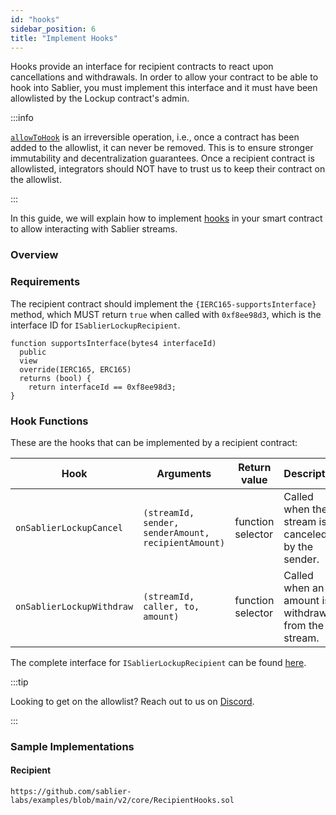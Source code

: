 ```yaml
---
id: "hooks"
sidebar_position: 6
title: "Implement Hooks"
---
```


Hooks provide an interface for recipient contracts to react upon cancellations and withdrawals. In order to allow your
contract to be able to hook into Sablier, you must implement this interface and it must have been allowlisted by the
Lockup contract's admin.

:::info

[`allowToHook`](/contracts/v2/reference/core/interfaces/interface.ISablierV2Lockup#allowtohook) is an irreversible
operation, i.e., once a contract has been added to the allowlist, it can never be removed. This is to ensure stronger
immutability and decentralization guarantees. Once a recipient contract is allowlisted, integrators should NOT have to
trust us to keep their contract on the allowlist.

:::

In this guide, we will explain how to implement [hooks](/concepts/protocol/hooks) in your smart contract to allow
interacting with Sablier streams.

### Overview

### Requirements

The recipient contract should implement the `{IERC165-supportsInterface}` method, which MUST return `true` when called
with `0xf8ee98d3`, which is the interface ID for `ISablierLockupRecipient`.

```solidity
function supportsInterface(bytes4 interfaceId)
  public
  view
  override(IERC165, ERC165)
  returns (bool) {
    return interfaceId == 0xf8ee98d3;
}
```

### Hook Functions

These are the hooks that can be implemented by a recipient contract:

| Hook                      | Arguments                                           | Return value      | Description                                         |
| ------------------------- | --------------------------------------------------- | ----------------- | --------------------------------------------------- |
| `onSablierLockupCancel`   | `(streamId, sender, senderAmount, recipientAmount)` | function selector | Called when the stream is canceled by the sender.   |
| `onSablierLockupWithdraw` | `(streamId, caller, to, amount)`                    | function selector | Called when an amount is withdrawn from the stream. |

The complete interface for `ISablierLockupRecipient` can be found
[here](/contracts/v2/reference/core/interfaces/interface.ISablierLockupRecipient).

:::tip

Looking to get on the allowlist? Reach out to us on [Discord](https://discord.sablier.com).

:::

### Sample Implementations

#### Recipient

```solidity reference title="Sablier Recipient Hooks"
https://github.com/sablier-labs/examples/blob/main/v2/core/RecipientHooks.sol
```
